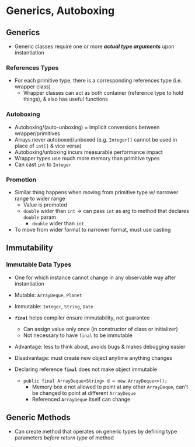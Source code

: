 # Generics, Autoboxing

## Generics
* Generic classes require one or more ***actual type arguments*** upon instantiation

### References Types
* For each primitive type, there is a corresponding references type (i.e. wrapper class)
    * Wrapper classes can act as both container (reference type to hold things), & also has useful functions

### Autoboxing
* Autoboxing/(auto-unboxing) = implicit conversions between wrapper/primitives
* Arrays never autoboxed/unboxed (e.g. `Integer[]` cannot be used in place of `int[]` & vice versa)
* Autoboxing/unboxing incurs measurable performance impact
* Wrapper types use much more memory than primitive types
* Can cast `int` to `Integer`

### Promotion
* Similar thing happens when moving from primitive type w/ narrower range to wider range
    * Value is promoted
    * `double` wider than `int` → can pass `int` as arg to method that declares `double` param
        * `double` wider than `int`
* To move from wider format to narrower format, must use casting

## Immutability
### Immutable Data Types
* One for which instance cannot change in any observable way after instantiation
* Mutable: `ArrayDeque`, `Planet`
* Immutable: `Integer`, `String`, `Date`
* ***`final`*** helps compiler ensure immutability, not guarantee
    * Can assign value only once (in constructor of class or initializer)
    * Not necessary to have `final` to be immutable

* Advantage: less to think about, avoids bugs & makes debugging easier
* Disadvantage: must create new object anytime anything changes
* Declaring reference **`final`** does not make object immutable
    * `public final ArrayDeque<String> d = new ArrayDeque<>();`
        * Memory box `d` not allowed to point at any other `ArrayDeque`, can't be changed to point at different `ArrayDeque`
        * Referenced `ArrayDeque` itself can change

## Generic Methods
* Can create method that operates on generic types by defining type parameters _before return type_ of method
